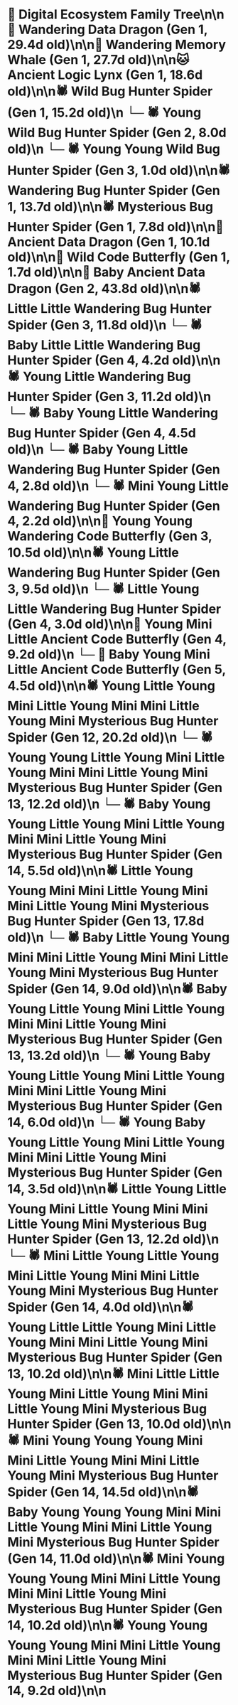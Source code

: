 # 🌳 Digital Ecosystem Family Tree\n\n🐉 Wandering Data Dragon (Gen 1, 29.4d old)\n\n🐋 Wandering Memory Whale (Gen 1, 27.7d old)\n\n🐱 Ancient Logic Lynx (Gen 1, 18.6d old)\n\n🕷️ Wild Bug Hunter Spider (Gen 1, 15.2d old)\n  └─ 🕷️ Young Wild Bug Hunter Spider (Gen 2, 8.0d old)\n    └─ 🕷️ Young Young Wild Bug Hunter Spider (Gen 3, 1.0d old)\n\n🕷️ Wandering Bug Hunter Spider (Gen 1, 13.7d old)\n\n🕷️ Mysterious Bug Hunter Spider (Gen 1, 7.8d old)\n\n🐉 Ancient Data Dragon (Gen 1, 10.1d old)\n\n🦋 Wild Code Butterfly (Gen 1, 1.7d old)\n\n🐉 Baby Ancient Data Dragon (Gen 2, 43.8d old)\n\n🕷️ Little Little Wandering Bug Hunter Spider (Gen 3, 11.8d old)\n  └─ 🕷️ Baby Little Little Wandering Bug Hunter Spider (Gen 4, 4.2d old)\n\n🕷️ Young Little Wandering Bug Hunter Spider (Gen 3, 11.2d old)\n  └─ 🕷️ Baby Young Little Wandering Bug Hunter Spider (Gen 4, 4.5d old)\n  └─ 🕷️ Baby Young Little Wandering Bug Hunter Spider (Gen 4, 2.8d old)\n  └─ 🕷️ Mini Young Little Wandering Bug Hunter Spider (Gen 4, 2.2d old)\n\n🦋 Young Young Wandering Code Butterfly (Gen 3, 10.5d old)\n\n🕷️ Young Little Wandering Bug Hunter Spider (Gen 3, 9.5d old)\n  └─ 🕷️ Little Young Little Wandering Bug Hunter Spider (Gen 4, 3.0d old)\n\n🦋 Young Mini Little Ancient Code Butterfly (Gen 4, 9.2d old)\n  └─ 🦋 Baby Young Mini Little Ancient Code Butterfly (Gen 5, 4.5d old)\n\n🕷️ Young Little Young Mini Little Young Mini Mini Little Young Mini Mysterious Bug Hunter Spider (Gen 12, 20.2d old)\n  └─ 🕷️ Young Young Little Young Mini Little Young Mini Mini Little Young Mini Mysterious Bug Hunter Spider (Gen 13, 12.2d old)\n    └─ 🕷️ Baby Young Young Little Young Mini Little Young Mini Mini Little Young Mini Mysterious Bug Hunter Spider (Gen 14, 5.5d old)\n\n🕷️ Little Young Young Mini Mini Little Young Mini Mini Little Young Mini Mysterious Bug Hunter Spider (Gen 13, 17.8d old)\n  └─ 🕷️ Baby Little Young Young Mini Mini Little Young Mini Mini Little Young Mini Mysterious Bug Hunter Spider (Gen 14, 9.0d old)\n\n🕷️ Baby Young Little Young Mini Little Young Mini Mini Little Young Mini Mysterious Bug Hunter Spider (Gen 13, 13.2d old)\n  └─ 🕷️ Young Baby Young Little Young Mini Little Young Mini Mini Little Young Mini Mysterious Bug Hunter Spider (Gen 14, 6.0d old)\n  └─ 🕷️ Young Baby Young Little Young Mini Little Young Mini Mini Little Young Mini Mysterious Bug Hunter Spider (Gen 14, 3.5d old)\n\n🕷️ Little Young Little Young Mini Little Young Mini Mini Little Young Mini Mysterious Bug Hunter Spider (Gen 13, 12.2d old)\n  └─ 🕷️ Mini Little Young Little Young Mini Little Young Mini Mini Little Young Mini Mysterious Bug Hunter Spider (Gen 14, 4.0d old)\n\n🕷️ Young Little Little Young Mini Little Young Mini Mini Little Young Mini Mysterious Bug Hunter Spider (Gen 13, 10.2d old)\n\n🕷️ Mini Little Little Young Mini Little Young Mini Mini Little Young Mini Mysterious Bug Hunter Spider (Gen 13, 10.0d old)\n\n🕷️ Mini Young Young Young Mini Mini Little Young Mini Mini Little Young Mini Mysterious Bug Hunter Spider (Gen 14, 14.5d old)\n\n🕷️ Baby Young Young Young Mini Mini Little Young Mini Mini Little Young Mini Mysterious Bug Hunter Spider (Gen 14, 11.0d old)\n\n🕷️ Mini Young Young Young Mini Mini Little Young Mini Mini Little Young Mini Mysterious Bug Hunter Spider (Gen 14, 10.2d old)\n\n🕷️ Young Young Young Young Mini Mini Little Young Mini Mini Little Young Mini Mysterious Bug Hunter Spider (Gen 14, 9.2d old)\n\n